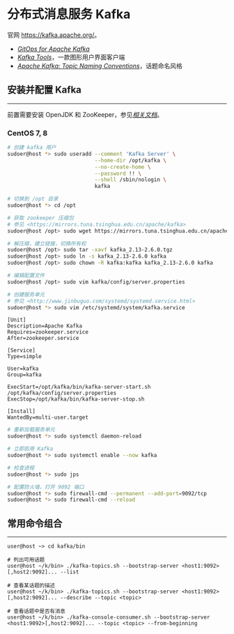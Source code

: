 # 分布式消息服务 Kafka

官网 <https://kafka.apache.org/>。

*   [*GitOps for Apache Kafka*](https://devshawn.github.io/kafka-gitops/)
*   [*Kafka Tools*](https://kafkatool.com/)，一款图形用户界面客户端
*   [*Apache Kafka: Topic Naming Conventions*](https://devshawn.com/blog/apache-kafka-topic-naming-conventions/)，话题命名风格

## 安装并配置 Kafka
---

前置需要安装 OpenJDK 和 ZooKeeper，参见[*相关文档*](../ZooKeeper)。

### CentOS 7, 8

```sh
# 创建 kafka 用户
sudoer@host *> sudo useradd --comment 'Kafka Server' \
                            --home-dir /opt/kafka \
                            --no-create-home \
                            --password !! \
                            --shell /sbin/nologin \
                            kafka

# 切换到 /opt 目录
sudoer@host *> cd /opt

# 获取 zookeeper 压缩包
# 参见 <https://mirrors.tuna.tsinghua.edu.cn/apache/kafka>
sudoer@host /opt> sudo wget https://mirrors.tuna.tsinghua.edu.cn/apache/kafka/2.6.0/kafka_2.13-2.6.0.tgz

# 解压缩，建立链接，切换所有权
sudoer@host /opt> sudo tar -xavf kafka_2.13-2.6.0.tgz
sudoer@host /opt> sudo ln -s kafka_2.13-2.6.0 kafka
sudoer@host /opt> sudo chown -R kafka:kafka kafka_2.13-2.6.0 kafka

# 编辑配置文件
sudoer@host /opt> sudo vim kafka/config/server.properties

# 创建服务单元
# 参见 <http://www.jinbuguo.com/systemd/systemd.service.html>
sudoer@host *> sudo vim /etc/systemd/system/kafka.service
```

```
[Unit]
Description=Apache Kafka
Requires=zookeeper.service
After=zookeeper.service

[Service]
Type=simple

User=kafka
Group=kafka

ExecStart=/opt/kafka/bin/kafka-server-start.sh /opt/kafka/config/server.properties
ExecStop=/opt/kafka/bin/kafka-server-stop.sh

[Install]
WantedBy=multi-user.target
```

```sh
# 重新加载服务单元
sudoer@host *> sudo systemctl daemon-reload

# 立即启用 Kafka 
sudoer@host *> sudo systemctl enable --now kafka

# 检查进程
sudoer@host *> sudo jps

# 配置防火墙，打开 9092 端口
sudoer@host *> sudo firewall-cmd --permanent --add-port=9092/tcp
sudoer@host *> sudo firewall-cmd --reload
```

## 常用命令组合
---

```fish
user@host ~> cd kafka/bin

# 列出可用话题
user@host ~/k/bin> ./kafka-topics.sh --bootstrap-server <host1:9092>[,host2:9092]... --list

# 查看某话题的描述
user@host ~/k/bin> ./kafka-topics.sh --bootstrap-server <host1:9092>[,host2:9092]... --describe --topic <topic>

# 查看话题中是否有消息
user@host ~/k/bin> ./kafka-console-consumer.sh --bootstrap-server <host1:9092>[,host2:9092]... --topic <topic> --from-beginning
```
